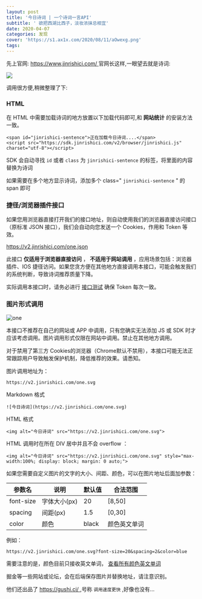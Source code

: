 ```yaml
---
layout: post
title: '今日诗词 | 一个诗词一言API'
subtitle: ' 欲把西湖比西子，淡妆浓抹总相宜'
date: 2020-04-07
categories: 发现
cover: 'https://s1.ax1x.com/2020/08/11/aOwexg.png'
tags: 
---
```

先上官网:
[https://www.jinrishici.com/ ](https://www.jinrishici.com/)
官网长这样,一眼望去就是诗词:

![](https://s1.ax1x.com/2020/08/11/aOwexg.png)

调用很方便,稍微整理了下:


### HTML

在 HTML 中需要加载诗词的地方放置以下加载代码即可,和  **网站统计**  的安装方法一致。

```
<span id="jinrishici-sentence">正在加载今日诗词....</span>
<script src="https://sdk.jinrishici.com/v2/browser/jinrishici.js" charset="utf-8"></script>
```

SDK 会自动寻找  `id`  或者  `class`  为  `jinrishici-sentence`  的标签，将里面的内容替换为诗词

如果需要在多个地方显示诗词，添加多个 class="  `jinrishici-sentence`  " 的 span 即可

### 捷径/浏览器插件接口

如果您用浏览器直接打开我们的接口地址，则自动使用我们的浏览器直接访问接口（原标准 JSON 接口），我们会自动向您发送一个 Cookies，作用和 Token 等效。

[https://v2.jinrishici.com/one.json ](https://v2.jinrishici.com/one.json)

此接口  **仅适用于浏览器直接访问**  ，  **不适用于网站调用**  ，应用场景包括：浏览器插件、IOS 捷径访问。如果您贪方便在其他地方直接调用本接口，可能会触发我们的系统判断，导致诗词推荐质量下降。

实际调用本接口时，请务必进行 [接口测试](https://www.jinrishici.com/doc/#test) 确保 Token 每次一致。

### 图片形式调用

![one](https://v2.jinrishici.com/one.svg?font-size=20)

本接口不推荐在自己的网站或 APP 中调用，只有您确实无法添加 JS 或 SDK 时才应该考虑调用。图片调用形式仅限在网站中调用。禁止在其他地方调用。

对于禁用了第三方 Cookies的浏览器（Chrome默认不禁用），本接口可能无法正常跟踪用户导致触发保护机制，降低推荐的效果。请悉知。

图片调用地址为：

```
https://v2.jinrishici.com/one.svg
```

Markdown 格式

```
![今日诗词](https://v2.jinrishici.com/one.svg)
```

HTML 格式

```
<img alt="今日诗词" src="https://v2.jinrishici.com/one.svg">
```

HTML 调用时在所在 DIV 居中并且不会 overflow ：

```
<img alt="今日诗词" src="https://v2.jinrishici.com/one.svg" style="max-width:100%; display: block; margin: 0 auto;">
```

如果您需要自定义图片的文字的大小、间距、颜色，可以在图片地址后面加参数：

| 参数名    | 说明         | 默认值 | 合法范围     |
| --------- | ------------ | ------ | ------------ |
| font-size | 字体大小(px) | 20     | [8,50]       |
| spacing   | 间距(px)     | 1.5    | [0,30]       |
| color     | 颜色         | black  | 颜色英文单词 |

例如：

```
https://v2.jinrishici.com/one.svg?font-size=20&spacing=2&color=blue
```

需要注意的是，颜色目前只接收英文单词， [查看所有颜色英文单词](http://www.w3school.com.cn/cssref/css_colornames.asp)

掘金等一些网站或论坛，会在后端保存图片并替换地址，请注意识别。

他们还出品了 [https://gushi.ci/ ](https://gushi.ci/) ,号称 `调用速度更快` ,好像也没有…